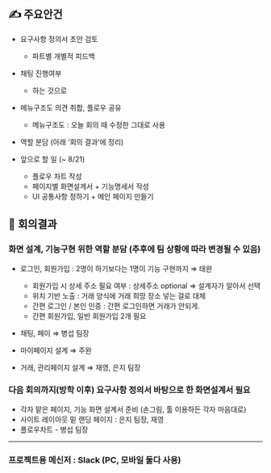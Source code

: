 ## ✍ 주요안건

- 요구사항 정의서 초안 검토
    
    - 파트별 개별적 피드백
- 채팅 진행여부
    
    - 하는 것으로
- 메뉴구조도 의견 취합, 플로우 공유
    
    - 메뉴구조도 : 오늘 회의 때 수정한 그대로 사용
- 역할 분담 (아래 ‘회의 결과’에 정리)
    
- 앞으로 할 일 (~ 8/21)
    
    - 플로우 차트 작성
    - 페이지별 화면설계서 + 기능명세서 작성
    - UI 공통사항 정하기 + 메인 페이지 만들기

## 📢 회의결과

### 화면 설계, 기능구현 위한 역할 분담 (추후에 팀 상황에 따라 변경될 수 있음)

- 로그인, 회원가입 : 2명이 하기보다는 1명이 기능 구현까지 ⇒ 태완
    
    - 회원가입 시 상세 주소 필요 여부 : 상세주소 optional ⇒ 설계자가 알아서 선택
    - 위치 기반 노출 : 거래 양식에 거래 희망 장소 넣는 걸로 대체
    - 간편 로그인 / 본인 인증 : 간편 로그인하면 거래가 안되게.
    - 간편 회원가입, 일반 회원가입 2개 필요
- 채팅, 페이 ⇒ 병섭 팀장
    
- 마이페이지 설계 ⇒ 주완
    
- 거래, 관리페이지 설계 ⇒ 재영, 은지 팀장
    

### 다음 회의까지(방학 이후) 요구사항 정의서 바탕으로 한 화면설계서 필요

- 각자 맡은 페이지, 기능 화면 설계서 준비 (손그림, 툴 이용하든 각자 마음대로)
- 사이트 레이아웃 밑 랜딩 페이지 : 은지 팀장, 재영
- 플로우차트 - 병섭 팀장

---

### 프로젝트용 메신저 : Slack (PC, 모바일 둘다 사용)